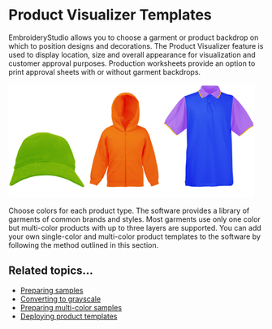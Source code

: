 # Product Visualizer Templates

EmbroideryStudio allows you to choose a garment or product backdrop on which to position designs and decorations. The Product Visualizer feature is used to display location, size and overall appearance for visualization and customer approval purposes. Production worksheets provide an option to print approval sheets with or without garment backdrops.

![product_templates00001.png](assets/product_templates00001.png)

Choose colors for each product type. The software provides a library of garments of common brands and styles. Most garments use only one color but multi-color products with up to three layers are supported. You can add your own single-color and multi-color product templates to the software by following the method outlined in this section.

## Related topics...

- [Preparing samples](Preparing_samples)
- [Converting to grayscale](Converting_to_grayscale)
- [Preparing multi-color samples](Preparing_multi-color_samples)
- [Deploying product templates](Deploying_product_templates)
